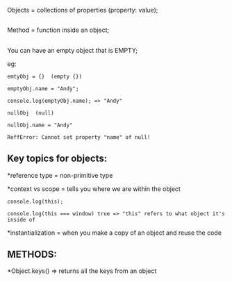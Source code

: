Objects = collections of properties (property: value);

##
Method =  function inside an object;

##
You can have an empty object that is EMPTY;

eg:
```
emtyObj = {}  (empty {})

emptyObj.name = "Andy";

console.log(emptyObj.name); => "Andy"

nullObj  (null)

nullObj.name = "Andy"

ReffError: Cannot set property "name" of null!
```

## Key topics for objects:

*reference type = non-primitive type

*context vs scope = tells you where we are within the object
```
console.log(this);

console.log(this === window) true => "this" refers to what object it's inside of
```
*instantialization = when you make a copy of an object and reuse the code

## METHODS:
*Object.keys() => returns all the keys from an object
